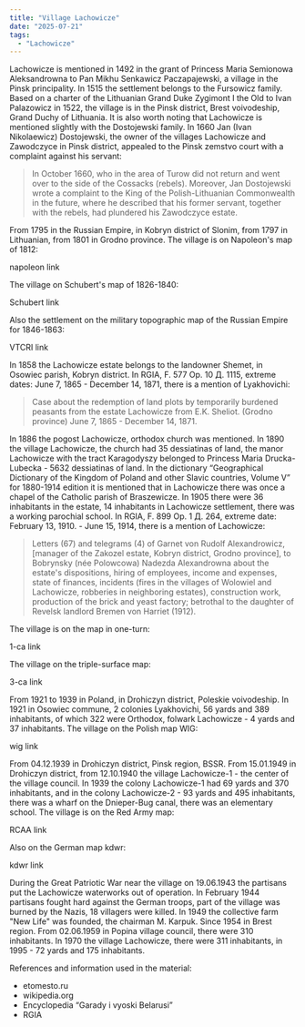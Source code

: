 ```yaml
---
title: "Village Lachowicze"
date: "2025-07-21"
tags: 
  - "Lachowicze"
---
```


Lachowicze is mentioned in 1492 in the grant of Princess Maria Semionowa Aleksandrowna to Pan Mikhu Senkawicz Paczapajewski, a village in the Pinsk principality. In 1515 the settlement belongs to the Fursowicz family. Based on a charter of the Lithuanian Grand Duke Zygimont I the Old to Ivan Palazowicz in 1522, the village is in the Pinsk district, Brest voivodeship, Grand Duchy of Lithuania. It is also worth noting that Lachowicze is mentioned slightly with the Dostojewski family. In 1660 Jan (Ivan Nikolaewicz) Dostojewski, the owner of the villages Lachowicze and Zawodczyce in Pinsk district, appealed to the Pinsk zemstvo court with a complaint against his servant:

> In October 1660, who in the area of Turow did not return and went over to the side of the Cossacks (rebels). Moreover, Jan Dostojewski wrote a complaint to the King of the Polish-Lithuanian Commonwealth in the future, where he described that his former servant, together with the rebels, had plundered his Zawodczyce estate.

From 1795 in the Russian Empire, in Kobryn district of Slonim, from 1797 in Lithuanian, from 1801 in Grodno province. The village is on Napoleon's map of 1812:

napoleon link

The village on Schubert's map of 1826-1840:

Schubert link

Also the settlement on the military topographic map of the Russian Empire for 1846-1863:

VTCRI link

In 1858 the Lachowicze estate belongs to the landowner Shemet, in Osowiec parish, Kobryn district. In RGIA, F. 577 Op. 10 Д. 1115, extreme dates: June 7, 1865 - December 14, 1871, there is a mention of Lyakhovichi:

> Case about the redemption of land plots by temporarily burdened peasants from the estate Lachowicze from E.K. Sheliot. (Grodno province) June 7, 1865 - December 14, 1871.

In 1886 the pogost Lachowicze, orthodox church was mentioned. In 1890 the village Lachowicze, the church had 35 dessiatinas of land, the manor Lachowicze with the tract Karagodyszy belonged to Princess Maria Drucka-Lubecka - 5632 dessiatinas of land. In the dictionary “Geographical Dictionary of the Kingdom of Poland and other Slavic countries, Volume V” for 1880-1914 edition it is mentioned that in Lachowicze there was once a chapel of the Catholic parish of Braszewicze. In 1905 there were 36 inhabitants in the estate, 14 inhabitants in Lachowicze settlement, there was a working parochial school. In RGIA, F. 899 Op. 1 Д. 264, extreme date: February 13, 1910. - June 15, 1914, there is a mention of Lachowicze:

> Letters (67) and telegrams (4) of Garnet von Rudolf Alexandrowicz, [manager of the Zakozel estate, Kobryn district, Grodno province], to  Bobrynsky (née Polowcowa) Nadezda Alexandrowna about the estate's dispositions, hiring of employees, income and expenses, state of finances, incidents (fires in the villages of Wolowiel and Lachowicze, robberies in neighboring estates), construction work, production of the brick and yeast factory; betrothal to the daughter of Revelsk landlord Bremen von Harriet (1912).

The village is on the map in one-turn:

1-ca link

The village on the triple-surface map:

3-ca link

From 1921 to 1939 in Poland, in Drohiczyn district, Poleskie voivodeship. In 1921 in Osowiec commune, 2 colonies Lyakhovichi, 56 yards and 389 inhabitants, of which 322 were Orthodox, folwark Lachowicze - 4 yards and 37 inhabitants. The village on the Polish map WIG:

wig link

From 04.12.1939 in Drohiczyn district, Pinsk region, BSSR. From 15.01.1949 in Drohiczyn district, from 12.10.1940 the village Lachowicze-1 - the center of the village council. In 1939 the colony Lachowicze-1 had 69 yards and 370 inhabitants, and in the colony Lachowicze-2 - 93 yards and 495 inhabitants, there was a wharf on the Dnieper-Bug canal, there was an elementary school. The village is on the Red Army map:

RCAA link

Also on the German map kdwr:

kdwr link

During the Great Patriotic War near the village on 19.06.1943 the partisans put the Lachowicze waterworks out of operation. In February 1944 partisans fought hard against the German troops, part of the village was burned by the Nazis, 18 villagers were killed. In 1949 the collective farm "New Life" was founded, the chairman M. Karpuk. Since 1954 in Brest region. From 02.06.1959 in Popina village council, there were 310 inhabitants. In 1970 the village Lachowicze, there were 311 inhabitants, in 1995 - 72 yards and 175 inhabitants.

References and information used in the material:
- etomesto.ru
- wikipedia.org
- Encyclopedia “Garady i vyoski Belarusi”
- RGIA
